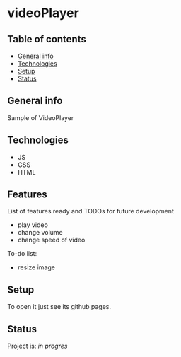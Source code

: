 # videoPlayer

## Table of contents
* [General info](#general-info)
* [Technologies](#technologies)
* [Setup](#setup)
* [Status](#status)

## General info
Sample of VideoPlayer

## Technologies
* JS
* CSS
* HTML

## Features
List of features ready and TODOs for future development
* play video
* change volume
* change speed of video

To-do list:
* resize image

## Setup
To open it just see its github pages.

## Status
Project is: _in progres_

